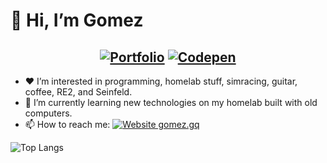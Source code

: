 
# 👋 Hi, I’m __Gomez__

<h2 align="center"> 
  <a align="center" href="https://gomez.gq/"><img src="https://img.shields.io/badge/PORTFOLIO-CC6699?style=for-the-badge&logoColor=white" alt="Portfolio"></a>
  <a href="https://codepen.io/dogpls"><img src="https://img.shields.io/badge/Codepen-dogpls?style=for-the-badge&logo=codepen&logoColor=white" alt="Codepen"></h2></a>


- ❤️ I’m interested in programming, homelab stuff, simracing, guitar, coffee, RE2, and Seinfeld.
- 🌱 I’m currently learning new technologies on my homelab built with old computers.
- 📫 How to reach me: [![Website gomez.gq](https://img.shields.io/website-up-down-green-red/http/shields.io.svg)](https://www.gomez.gq)

![Top Langs](https://github-readme-stats.vercel.app/api/top-langs/?username=dogpls&layout=compact&theme=blue-green) 
<!--- dogpls/dogpls is a ✨ special ✨ repository because its `README.md` (this file) appears on your GitHub profile.
You can click the Preview link to take a look at your changes.
--->
